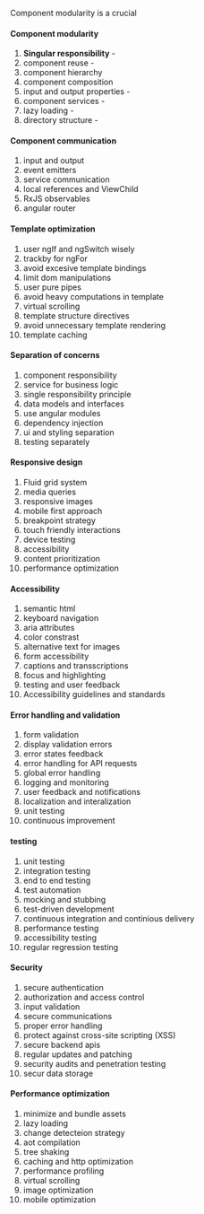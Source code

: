 Component modularity is a crucial 

#### Component modularity

1. **Singular responsibility** -
2. component reuse - 
3. component hierarchy
4. component composition
5. input and output properties - 
6. component services - 
7. lazy loading -
8. directory structure -

#### Component communication

1. input and output
2. event emitters
3. service communication
4. local references and ViewChild
5. RxJS observables
6. angular router


#### Template optimization

1. user ngIf and ngSwitch wisely
2. trackby for ngFor
3. avoid excesive template bindings
4. limit dom manipulations
5. user pure pipes
6. avoid heavy computations in template
7. virtual scrolling
8. template structure directives
9. avoid unnecessary template rendering
10. template caching

#### Separation of concerns

1. component responsibility
2. service for business logic
3. single responsibility principle
4. data models and interfaces
5. use angular modules
6. dependency injection
7. ui and styling separation
8. testing separately

#### Responsive design

1. Fluid grid system
2. media queries
3. responsive images
4. mobile first approach
5. breakpoint strategy
6. touch friendly interactions
7. device testing
8. accessibility 
9. content prioritization
10. performance optimization

#### Accessibility

1. semantic html
2. keyboard navigation
3. aria attributes
4. color constrast
5. alternative text for images
6. form accessibility
7. captions and transscriptions
8. focus and highlighting
9. testing and user feedback
10. Accessibility guidelines and standards

#### Error handling and validation

1. form validation
2. display validation errors
3. error states feedback
4. error handling for API requests
5. global error handling
6. logging and monitoring
7. user feedback and notifications
8. localization and interalization
9. unit testing
10. continuous improvement

#### testing

1. unit testing
2. integration testing
3. end to end testing
4. test automation
5. mocking and stubbing
6. test-driven development
7. continuous integration and continious delivery
8. performance testing
9. accessibility testing
10. regular regression testing

#### Security

1. secure authentication
2. authorization and access control
3. input validation
4. secure communications
5. proper error handling
6. protect against cross-site scripting (XSS)
7. secure backend apis
8. regular updates and patching
9. security audits and penetration testing
10. secur data storage

#### Performance optimization

1. minimize and bundle assets
2. lazy loading
3. change detecteion strategy
4. aot compilation
5. tree shaking
6. caching and http optimization
7. performance profiling
8. virtual scrolling
9. image optimization
10. mobile optimization